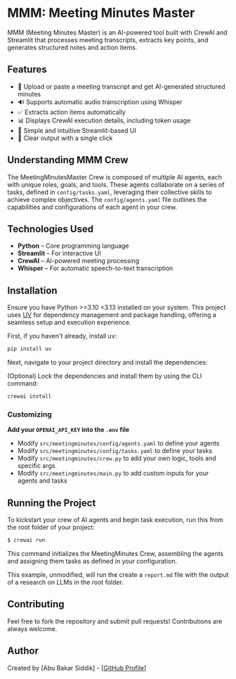 # MMM: Meeting Minutes Master

MMM (Meeting Minutes Master) is an AI-powered tool built with CrewAI and Streamlit that processes meeting transcripts, extracts key points, and generates structured notes and action items.

## Features
- 📝 Upload or paste a meeting transcript and get AI-generated structured minutes
- 🔊 Supports automatic audio transcription using Whisper
- ✅ Extracts action items automatically
- 📊 Displays CrewAI execution details, including token usage
- 🚀 Simple and intuitive Streamlit-based UI
- 🧹 Clear output with a single click

## Understanding MMM Crew

The MeetingMinutesMaster Crew is composed of multiple AI agents, each with unique roles, goals, and tools. These agents collaborate on a series of tasks, defined in `config/tasks.yaml`, leveraging their collective skills to achieve complex objectives. The `config/agents.yaml` file outlines the capabilities and configurations of each agent in your crew.


## Technologies Used
- **Python** – Core programming language
- **Streamlit** – For interactive UI
- **CrewAI** – AI-powered meeting processing
-  **Whisper** – For automatic speech-to-text transcription

## Installation

Ensure you have Python >=3.10 <3.13 installed on your system. This project uses [UV](https://docs.astral.sh/uv/) for dependency management and package handling, offering a seamless setup and execution experience.

First, if you haven't already, install uv:

```bash
pip install uv
```

Next, navigate to your project directory and install the dependencies:

(Optional) Lock the dependencies and install them by using the CLI command:
```bash
crewai install
```
### Customizing

**Add your `OPENAI_API_KEY` into the `.env` file**

- Modify `src/meetingminutes/config/agents.yaml` to define your agents
- Modify `src/meetingminutes/config/tasks.yaml` to define your tasks
- Modify `src/meetingminutes/crew.py` to add your own logic, tools and specific args
- Modify `src/meetingminutes/main.py` to add custom inputs for your agents and tasks

## Running the Project

To kickstart your crew of AI agents and begin task execution, run this from the root folder of your project:

```bash
$ crewai run
```

This command initializes the MeetingMinutes Crew, assembling the agents and assigning them tasks as defined in your configuration.

This example, unmodified, will run the create a `report.md` file with the output of a research on LLMs in the root folder.

## Contributing
Feel free to fork the repository and submit pull requests! Contributions are always welcome.


## Author
Created by [Abu Bakar Siddik] - [[GitHub Profile](https://github.com/Bakar31)]
